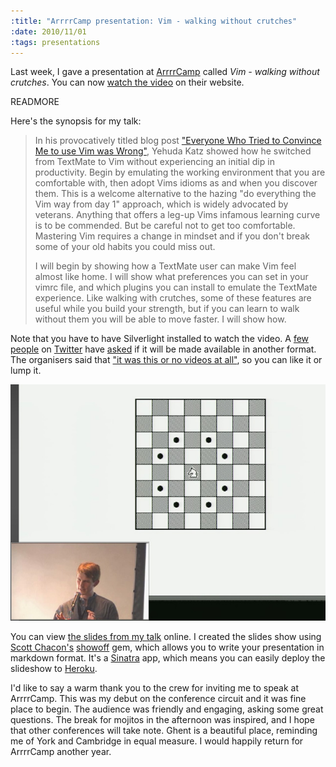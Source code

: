 ```yaml
--- 
:title: "ArrrrCamp presentation: Vim - walking without crutches"
:date: 2010/11/01
:tags: presentations
---
```


Last week, I gave a presentation at [ArrrrCamp][rc] called *Vim - walking without crutches*. You can now [watch the video][vid] on their website.

READMORE

Here's the synopsis for my talk:

> In his provocatively titled blog post ["Everyone Who Tried to Convince Me to use Vim was Wrong"][wrong], Yehuda Katz showed how he switched from TextMate to Vim without experiencing an initial dip in productivity. Begin by emulating the working environment that you are comfortable with, then adopt Vims idioms as and when you discover them. This is a welcome alternative to the hazing "do everything the Vim way from day 1" approach, which is widely advocated by veterans. Anything that offers a leg-up Vims infamous learning curve is to be commended. But be careful not to get too comfortable. Mastering Vim requires a change in mindset and if you don't break some of your old habits you could miss out.
> 
> I will begin by showing how a TextMate user can make Vim feel almost like home. I will show what preferences you can set in your vimrc file, and which plugins you can install to emulate the TextMate experience. Like walking with crutches, some of these features are useful while you build your strength, but if you can learn to walk without them you will be able to move faster. I will show how.

Note that you have to have Silverlight installed to watch the video. A [few][1] [people][2] on [Twitter][3] have [asked][4] if it will be made available in another format. The organisers said that ["it was this or no videos at all"][5], so you can like it or lump it.

[rc]: http://arrrrcamp.be/
[vid]: http://old.arrrrcamp.be/videos/vim-walking-without-crutches
[1]: http://twitter.com/sabiddle/statuses/29376586331
[2]: http://twitter.com/paraseba/statuses/29384741780
[3]: http://twitter.com/peteraronoff/statuses/29386426740
[4]: http://twitter.com/bwinton/statuses/29388224325
[5]: http://twitter.com/arrrrcamp/status/29306852110
[wrong]: http://yehudakatz.com/2010/07/29/everyone-who-tried-to-convince-me-to-use-vim-was-wrong/


<a href="http://old.arrrrcamp.be/videos/vim-walking-without-crutches"><img title="Drew Neil presenting at ArrrrCamp" src="/images/blog/arrrrcamp-presentation.jpg"/></a>

You can view [the slides from my talk][slides] online. I created the slides show using [Scott Chacon's][sc] [showoff][so] gem, which allows you to write your presentation in markdown format. It's a [Sinatra][sinatra] app, which means you can easily deploy the slideshow to [Heroku][heroku]. 

I'd like to say a warm thank you to the crew for inviting me to speak at ArrrrCamp. This was my debut on the conference circuit and it was fine place to begin. The audience was friendly and engaging, asking some great questions. The break for mojitos in the afternoon was inspired, and I hope that other conferences will take note. Ghent is a beautiful place, reminding me of York and Cambridge in equal measure. I would happily return for ArrrrCamp another year.

[slides]: http://walking-without-crutches.heroku.com/
[sc]: http://scottchacon.com/
[so]: http://github.com/schacon/showoff
[heroku]: http://heroku.com/
[sinatra]: http://www.sinatrarb.com/
[bj]: http://bankjob-and-associates.heroku.com/
[h5vid]: http://html5-video-slides.heroku.com/
